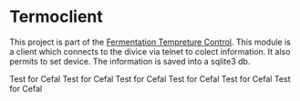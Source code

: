 # Termoclient
This project is part of the [Fermentation Tempreture Control](https://github.com/jjnicola/termostato). This module is a client which connects to the divice via telnet to colect information. It also permits to set device. The information is saved into a sqlite3 db.

Test for Cefal
Test for Cefal
Test for Cefal
Test for Cefal
Test for Cefal
Test for Cefal

